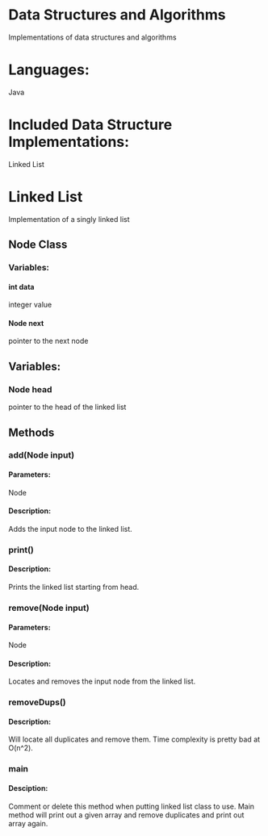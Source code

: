 # Data Structures and Algorithms
Implementations of data structures and algorithms

# Languages: 
Java

# Included Data Structure Implementations:
Linked List

# Linked List
Implementation of a singly linked list

## Node Class
### Variables:
#### int data
integer value
#### Node next
pointer to the next node

## Variables:
### Node head
pointer to the head of the linked list

## Methods
### add(Node input)
#### Parameters:
Node

#### Description: 
Adds the input node to the linked list.

### print()
#### Description:
Prints the linked list starting from head.

### remove(Node input)
#### Parameters:
Node

#### Description:
Locates and removes the input node from the linked list.

### removeDups()
#### Description:
Will locate all duplicates and remove them. Time complexity is pretty bad at O(n^2).

### main
#### Desciption:
Comment or delete this method when putting linked list class to use. Main method will print out a given array and remove duplicates and print out array again.